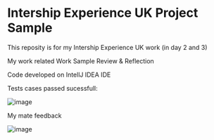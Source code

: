 # Intership Experience UK Project Sample
This reposity is for my Intership Experience UK work (in day 2 and 3)

My work related Work Sample Review & Reflection

Code developed on IntellJ IDEA IDE

Tests cases passed sucessfull:

![image](https://user-images.githubusercontent.com/3922089/124113487-1ecdf980-da31-11eb-95b4-d0c70edd1901.png)

My mate feedback

![image](https://user-images.githubusercontent.com/3922089/124122443-b6384a00-da3b-11eb-9e3a-4c08b72885a6.png)

